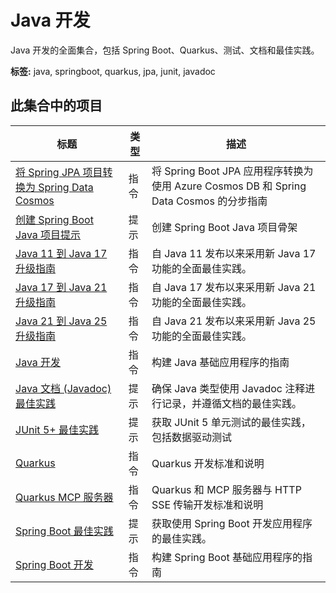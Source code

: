 # Java 开发

Java 开发的全面集合，包括 Spring Boot、Quarkus、测试、文档和最佳实践。

**标签:** java, springboot, quarkus, jpa, junit, javadoc

## 此集合中的项目

| 标题 | 类型 | 描述 |
| --- | --- | --- |
| [将 Spring JPA 项目转换为 Spring Data Cosmos](../instructions/convert-jpa-to-spring-data-cosmos.instructions.md) | 指令 | 将 Spring Boot JPA 应用程序转换为使用 Azure Cosmos DB 和 Spring Data Cosmos 的分步指南 |
| [创建 Spring Boot Java 项目提示](../prompts/create-spring-boot-java-project.prompt.md) | 提示 | 创建 Spring Boot Java 项目骨架 |
| [Java 11 到 Java 17 升级指南](../instructions/java-11-to-java-17-upgrade.instructions.md) | 指令 | 自 Java 11 发布以来采用新 Java 17 功能的全面最佳实践。 |
| [Java 17 到 Java 21 升级指南](../instructions/java-17-to-java-21-upgrade.instructions.md) | 指令 | 自 Java 17 发布以来采用新 Java 21 功能的全面最佳实践。 |
| [Java 21 到 Java 25 升级指南](../instructions/java-21-to-java-25-upgrade.instructions.md) | 指令 | 自 Java 21 发布以来采用新 Java 25 功能的全面最佳实践。 |
| [Java 开发](../instructions/java.instructions.md) | 指令 | 构建 Java 基础应用程序的指南 |
| [Java 文档 (Javadoc) 最佳实践](../prompts/java-docs.prompt.md) | 提示 | 确保 Java 类型使用 Javadoc 注释进行记录，并遵循文档的最佳实践。 |
| [JUnit 5+ 最佳实践](../prompts/java-junit.prompt.md) | 提示 | 获取 JUnit 5 单元测试的最佳实践，包括数据驱动测试 |
| [Quarkus](../instructions/quarkus.instructions.md) | 指令 | Quarkus 开发标准和说明 |
| [Quarkus MCP 服务器](../instructions/quarkus-mcp-server-sse.instructions.md) | 指令 | Quarkus 和 MCP 服务器与 HTTP SSE 传输开发标准和说明 |
| [Spring Boot 最佳实践](../prompts/java-springboot.prompt.md) | 提示 | 获取使用 Spring Boot 开发应用程序的最佳实践。 |
| [Spring Boot 开发](../instructions/springboot.instructions.md) | 指令 | 构建 Spring Boot 基础应用程序的指南 |

